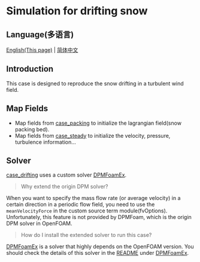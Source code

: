 # Simulation for drifting snow

## Language(多语言)

[English(This page)](README_en.md)  |  [简体中文](README.md)

## Introduction

This case is designed to reproduce the snow drifting in a turbulent wind field.

## Map Fields

* Map fields from [case_packing](../case_packing) to initialize the lagrangian field(snow packing bed).
* Map fields from [case_steady](../case_steady) to initialize the velocity, pressure, turbulence information...

## Solver

[case_drifting](.) uses a custom solver [DPMFoamEx](http://github.com/fightingxiaoxiao/DPMFoamEx/).

> Why extend the origin DPM solver?

When you want to specify the mass flow rate (or average velocity) in a certain direction in a periodic flow field, you need to use the `meanVelocityForce` in the custom source term module(fvOptions). Unfortunately, this feature is not provided by DPMFoam, which is the origin DPM solver in OpenFOAM.

> How do I install the extended solver to run this case?

[DPMFoamEx](http://github.com/fightingxiaoxiao/DPMFoamEx/) is a solver that highly depends on the OpenFOAM version. You should check the details of this solver in the [README](http://github.com/fightingxiaoxiao/DPMFoamEx/README.md) under [DPMFoamEx](http://github.com/fightingxiaoxiao/DPMFoamEx/).

